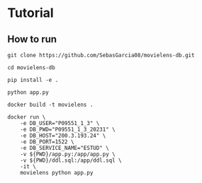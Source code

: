 # Tutorial

## How to run

```console
git clone https://github.com/SebasGarcia08/movielens-db.git

cd movielens-db

pip install -e .

python app.py
```

```console
docker build -t movielens .
```

```console
docker run \
    -e DB_USER="P09551_1_3" \
    -e DB_PWD="P09551_1_3_20231" \
    -e DB_HOST="200.3.193.24" \
    -e DB_PORT=1522 \
    -e DB_SERVICE_NAME="ESTUD" \
    -v ${PWD}/app.py:/app/app.py \
    -v ${PWD}/ddl.sql:/app/ddl.sql \
    -it \
    movielens python app.py
```
